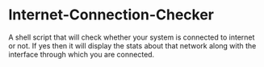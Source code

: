 # Internet-Connection-Checker
A shell script that will check whether your system is connected to internet or not. If yes then it will display the stats about that network along with the interface through which you are connected.
